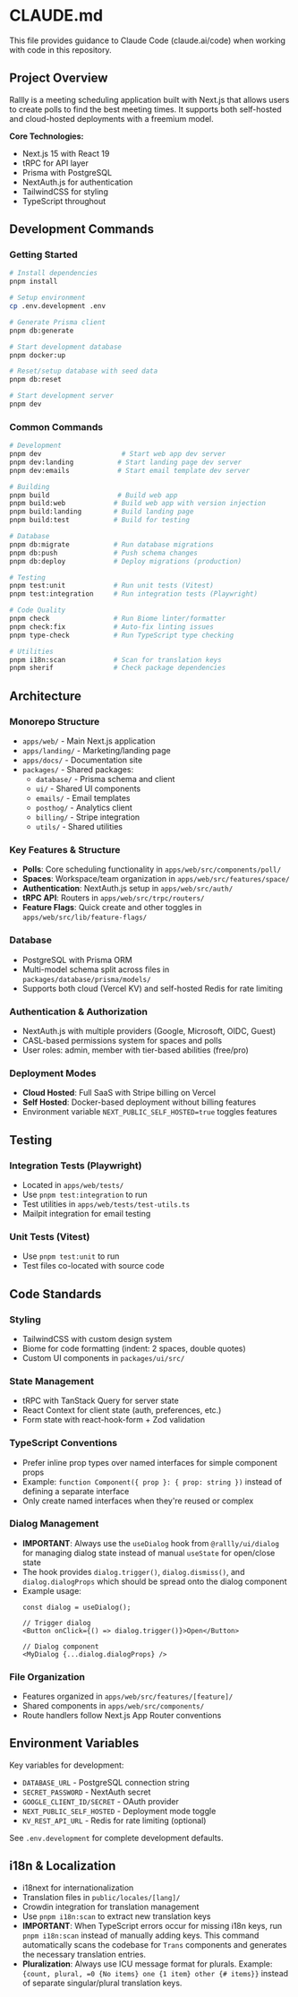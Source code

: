 # CLAUDE.md

This file provides guidance to Claude Code (claude.ai/code) when working with code in this repository.

## Project Overview

Rallly is a meeting scheduling application built with Next.js that allows users to create polls to find the best meeting times. It supports both self-hosted and cloud-hosted deployments with a freemium model.

**Core Technologies:**
- Next.js 15 with React 19
- tRPC for API layer
- Prisma with PostgreSQL
- NextAuth.js for authentication  
- TailwindCSS for styling
- TypeScript throughout

## Development Commands

### Getting Started
```bash
# Install dependencies
pnpm install

# Setup environment
cp .env.development .env

# Generate Prisma client
pnpm db:generate

# Start development database
pnpm docker:up

# Reset/setup database with seed data
pnpm db:reset

# Start development server
pnpm dev
```

### Common Commands
```bash
# Development
pnpm dev                    # Start web app dev server
pnpm dev:landing           # Start landing page dev server  
pnpm dev:emails            # Start email template dev server

# Building
pnpm build                 # Build web app
pnpm build:web            # Build web app with version injection
pnpm build:landing        # Build landing page
pnpm build:test           # Build for testing

# Database
pnpm db:migrate           # Run database migrations
pnpm db:push              # Push schema changes
pnpm db:deploy            # Deploy migrations (production)

# Testing
pnpm test:unit            # Run unit tests (Vitest)
pnpm test:integration     # Run integration tests (Playwright)

# Code Quality
pnpm check                # Run Biome linter/formatter
pnpm check:fix            # Auto-fix linting issues
pnpm type-check           # Run TypeScript type checking

# Utilities
pnpm i18n:scan            # Scan for translation keys
pnpm sherif               # Check package dependencies
```

## Architecture

### Monorepo Structure
- `apps/web/` - Main Next.js application
- `apps/landing/` - Marketing/landing page
- `apps/docs/` - Documentation site
- `packages/` - Shared packages:
  - `database/` - Prisma schema and client
  - `ui/` - Shared UI components
  - `emails/` - Email templates
  - `posthog/` - Analytics client
  - `billing/` - Stripe integration
  - `utils/` - Shared utilities

### Key Features & Structure
- **Polls**: Core scheduling functionality in `apps/web/src/components/poll/`
- **Spaces**: Workspace/team organization in `apps/web/src/features/space/`
- **Authentication**: NextAuth.js setup in `apps/web/src/auth/`
- **tRPC API**: Routers in `apps/web/src/trpc/routers/`
- **Feature Flags**: Quick create and other toggles in `apps/web/src/lib/feature-flags/`

### Database
- PostgreSQL with Prisma ORM
- Multi-model schema split across files in `packages/database/prisma/models/`
- Supports both cloud (Vercel KV) and self-hosted Redis for rate limiting

### Authentication & Authorization
- NextAuth.js with multiple providers (Google, Microsoft, OIDC, Guest)
- CASL-based permissions system for spaces and polls
- User roles: admin, member with tier-based abilities (free/pro)

### Deployment Modes
- **Cloud Hosted**: Full SaaS with Stripe billing on Vercel
- **Self Hosted**: Docker-based deployment without billing features
- Environment variable `NEXT_PUBLIC_SELF_HOSTED=true` toggles features

## Testing

### Integration Tests (Playwright)
- Located in `apps/web/tests/`
- Use `pnpm test:integration` to run
- Test utilities in `apps/web/tests/test-utils.ts`
- Mailpit integration for email testing

### Unit Tests (Vitest)
- Use `pnpm test:unit` to run
- Test files co-located with source code

## Code Standards

### Styling
- TailwindCSS with custom design system
- Biome for code formatting (indent: 2 spaces, double quotes)
- Custom UI components in `packages/ui/src/`

### State Management
- tRPC with TanStack Query for server state
- React Context for client state (auth, preferences, etc.)
- Form state with react-hook-form + Zod validation

### TypeScript Conventions
- Prefer inline prop types over named interfaces for simple component props
- Example: `function Component({ prop }: { prop: string })` instead of defining a separate interface
- Only create named interfaces when they're reused or complex

### Dialog Management
- **IMPORTANT**: Always use the `useDialog` hook from `@rallly/ui/dialog` for managing dialog state instead of manual `useState` for open/close state
- The hook provides `dialog.trigger()`, `dialog.dismiss()`, and `dialog.dialogProps` which should be spread onto the dialog component
- Example usage:
  ```tsx
  const dialog = useDialog();
  
  // Trigger dialog
  <Button onClick={() => dialog.trigger()}>Open</Button>
  
  // Dialog component
  <MyDialog {...dialog.dialogProps} />
  ```

### File Organization
- Features organized in `apps/web/src/features/[feature]/`
- Shared components in `apps/web/src/components/`
- Route handlers follow Next.js App Router conventions

## Environment Variables

Key variables for development:
- `DATABASE_URL` - PostgreSQL connection string
- `SECRET_PASSWORD` - NextAuth secret
- `GOOGLE_CLIENT_ID/SECRET` - OAuth provider
- `NEXT_PUBLIC_SELF_HOSTED` - Deployment mode toggle
- `KV_REST_API_URL` - Redis for rate limiting (optional)

See `.env.development` for complete development defaults.

## i18n & Localization

- i18next for internationalization
- Translation files in `public/locales/[lang]/`
- Crowdin integration for translation management
- Use `pnpm i18n:scan` to extract new translation keys
- **IMPORTANT**: When TypeScript errors occur for missing i18n keys, run `pnpm i18n:scan` instead of manually adding keys. This command automatically scans the codebase for `Trans` components and generates the necessary translation entries.
- **Pluralization**: Always use ICU message format for plurals. Example: `{count, plural, =0 {No items} one {1 item} other {# items}}` instead of separate singular/plural translation keys.